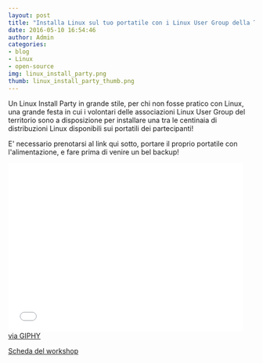 ```yaml
---
layout: post
title: "Installa Linux sul tuo portatile con i Linux User Group della Toscana"
date: 2016-05-10 16:54:46
author: Admin
categories: 
- blog 
- Linux
- open-source 
img: linux_install_party.png
thumb: linux_install_party_thumb.png
---
```


Un Linux Install Party in grande stile, per chi non fosse pratico con Linux, una grande festa in cui i volontari delle associazioni
Linux User Group del territorio sono a disposizione per installare una tra le centinaia di distribuzioni Linux disponibili
sui portatili dei partecipanti!

E' necessario prenotarsi al link qui sotto, portare il proprio portatile con l'alimentazione, e fare prima di venire un bel backup!

<p class="text-center">

<iframe src="//giphy.com/embed/kMfVZAUME15XG" width="480" height="344" frameBorder="0" class="giphy-embed" allowFullScreen></iframe>

<br/>
<a href="https://giphy.com/gifs/kitteh-linux-kMfVZAUME15XG">via GIPHY</a>

</p>


<p class="text-center">
<a href="#" class="btn btn-theme btn-lg">
Scheda del workshop
</a>
</p>